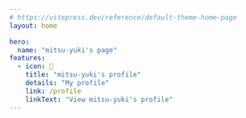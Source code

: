 ```yaml
---
# https://vitepress.dev/reference/default-theme-home-page
layout: home

hero:
  name: "mitsu-yuki's page"
features:
  - icon: 🪪
    title: "mitsu-yuki's profile"
    details: "My profile"
    link: /profile
    linkText: "View mitsu-yuki's profile"
---
```


